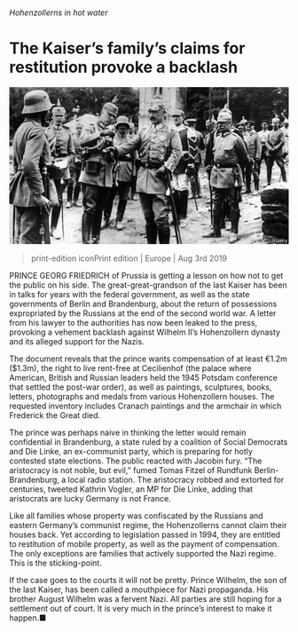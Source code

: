 ###### Hohenzollerns in hot water

# The Kaiser’s family’s claims for restitution provoke a backlash 

![image](images/20190803_EUP501_0.jpg) 

> print-edition iconPrint edition | Europe | Aug 3rd 2019 

PRINCE GEORG FRIEDRICH of Prussia is getting a lesson on how not to get the public on his side. The great-great-grandson of the last Kaiser has been in talks for years with the federal government, as well as the state governments of Berlin and Brandenburg, about the return of possessions expropriated by the Russians at the end of the second world war. A letter from his lawyer to the authorities has now been leaked to the press, provoking a vehement backlash against Wilhelm II’s Hohenzollern dynasty and its alleged support for the Nazis. 

The document reveals that the prince wants compensation of at least €1.2m ($1.3m), the right to live rent-free at Cecilienhof (the palace where American, British and Russian leaders held the 1945 Potsdam conference that settled the post-war order), as well as paintings, sculptures, books, letters, photographs and medals from various Hohenzollern houses. The requested inventory includes Cranach paintings and the armchair in which Frederick the Great died. 

The prince was perhaps naive in thinking the letter would remain confidential in Brandenburg, a state ruled by a coalition of Social Democrats and Die Linke, an ex-communist party, which is preparing for hotly contested state elections. The public reacted with Jacobin fury. “The aristocracy is not noble, but evil,” fumed Tomas Fitzel of Rundfunk Berlin-Brandenburg, a local radio station. The aristocracy robbed and extorted for centuries, tweeted Kathrin Vogler, an MP for Die Linke, adding that aristocrats are lucky Germany is not France. 

Like all families whose property was confiscated by the Russians and eastern Germany’s communist regime, the Hohenzollerns cannot claim their houses back. Yet according to legislation passed in 1994, they are entitled to restitution of mobile property, as well as the payment of compensation. The only exceptions are families that actively supported the Nazi regime. This is the sticking-point. 

If the case goes to the courts it will not be pretty. Prince Wilhelm, the son of the last Kaiser, has been called a mouthpiece for Nazi propaganda. His brother August Wilhelm was a fervent Nazi. All parties are still hoping for a settlement out of court. It is very much in the prince’s interest to make it happen.■ 

